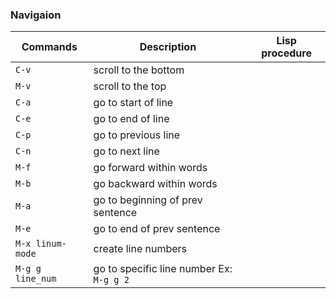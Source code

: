 ### Navigaion

| Commands 		    | Description 				                     		     | Lisp procedure 	 | 
|-------------------|------------------------------------------------------------|-------------------|
| `C-v` 		    | scroll to the bottom										 |					 |
| `M-v`             | scroll to the top											 |				     |
| `C-a`		        | go to start of line   									 |					 |
| `C-e`		        | go to end of line                                          |                   |
| `C-p`	            | go to previous line                                        |                   |
| `C-n` 	   		| go to next line                                            |                   |
| `M-f`             | go forward within words                                    |                   |
| `M-b`             | go backward within words                                   |                   |
| `M-a`		        | go to beginning of prev sentence                           |                   |
| `M-e`		        | go to end of prev sentence                                 |                   |
| `M-x linum-mode`  | create line numbers                                        |                   |
| `M-g g line_num`  | go to specific line number Ex: `M-g g 2`                   |                   |




















